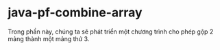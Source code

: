 # java-pf-combine-array
Trong phần này, chúng ta sẽ phát triển một chương trình cho phép gộp 2 mảng thành một mảng thứ 3. 
